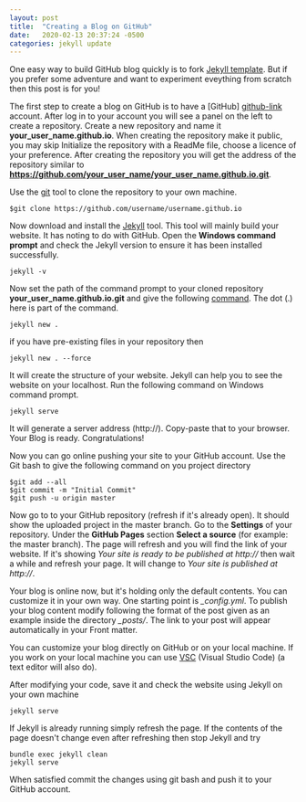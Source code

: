 ```yaml
---
layout: post
title:  "Creating a Blog on GitHub"
date:   2020-02-13 20:37:24 -0500
categories: jekyll update
---
```

<!---
You’ll find this post in your `_posts` directory. Go ahead and edit it and re-build the site to see your changes. You can rebuild the site in many different ways, but the most common way is to run `jekyll serve`, which launches a web server and auto-regenerates your site when a file is updated.

Jekyll requires blog post files to be named according to the following format:

`YEAR-MONTH-DAY-title.MARKUP`

Where `YEAR` is a four-digit number, `MONTH` and `DAY` are both two-digit numbers, and `MARKUP` is the file extension representing the format used in the file. After that, include the necessary front matter. Take a look at the source for this post to get an idea about how it works.

Jekyll also offers powerful support for code snippets:

{% highlight ruby %}
def print_hi(name)
  puts "Hi, #{name}"
end
print_hi('Tom')
#=> prints 'Hi, Tom' to STDOUT.
{% endhighlight %}

Check out the [Jekyll docs][jekyll-docs] for more info on how to get the most out of Jekyll. File all bugs/feature requests at [Jekyll’s GitHub repo][jekyll-gh]. If you have questions, you can ask them on [Jekyll Talk][jekyll-talk].

[jekyll-docs]: https://jekyllrb.com/docs/home
[jekyll-gh]:   https://github.com/jekyll/jekyll
[jekyll-talk]: https://talk.jekyllrb.com/
--->
One easy way to build GitHub blog quickly is to fork [Jekyll template][jekyll-link]. But if you prefer some adventure and want to experiment eveything from scratch then this post is for you!

The first step to create a blog on GitHub is to have a [GitHub] [github-link] account. After log in to your account you will see a panel on the left to create a repository. Create a new repository and name it **your_user_name.github.io**. When creating the repository make it public, you may skip Initialize the repository with a ReadMe file, choose a licence of your preference. After creating the repository you will get the address of the repository similar to **https://github.com/your_user_name/your_user_name.github.io.git**.

Use the [git][git-command-link] tool to clone the repository to your own machine.

```
$git clone https://github.com/username/username.github.io
```

Now download and install the [Jekyll][jekyll-download-link] tool. This tool will mainly build your website. It has noting to do with GitHub. Open the **Windows command prompt** and check the Jekyll version to ensure it has been installed successfully.

```
jekyll -v
```

Now set the path of the command prompt to your cloned repository **your_user_name.github.io.git** and give the following [command][jekyll-in-existing-link]. The dot (.) here is part of the command.

```
jekyll new .
```

if you have pre-existing files in your repository then 

```
jekyll new . --force
```

It will create the structure of your website. Jekyll can help you to see the website on your localhost. Run the following command on Windows command prompt.

```
jekyll serve
```

It will generate a server address (http://). Copy-paste that to your browser. Your Blog is ready. Congratulations!

Now you can go online pushing your site to your GitHub account. Use the Git bash to give the following command on you project directory

```
$git add --all
$git commit -m "Initial Commit"
$git push -u origin master
```

Now go to to your GitHub repository (refresh if it's already open). It should show the uploaded project in the master branch. Go to the **Settings** of your repository. Under the **GitHub Pages** section **Select a source** (for example: the master branch). The page will refresh and you will find the link of your website. If it's showing *Your site is ready to be published at http://* then wait a while and refresh your page. It will change to *Your site is published at http://*.

Your blog is online now, but it's holding only the default contents. You can customize it in your own way. One starting point is *_config.yml*. To publish your blog content modify following the format of the post given as an example inside the directory *_posts/*. The link to your post will appear automatically in your Front matter.

You can customize your blog directly on GitHub or on your local machine. If you work on your local machine you can use [VSC][vsc-link] (Visual Studio Code) (a text editor will also do).

After modifying your code, save it and check the website using Jekyll on your own machine

```
jekyll serve
```
If Jekyll is already running simply refresh the page. If the contents of the page doesn't change even after refreshing then stop Jekyll and try

```
bundle exec jekyll clean
jekyll serve
```

When satisfied commit the changes using git bash and push it to your GitHub account.


[jekyll-link]: https://github.com/barryclark/jekyll-now
[jekyll-download-link]: https://jekyllrb.com/docs/installation/windows/
[github-link]: https://github.com/
[git-command-link]: https://pages.github.com/
[jekyll-in-existing-link]: https://michaelsoolee.com/jekyll-existing-folder/
[vsc-link]: https://code.visualstudio.com/